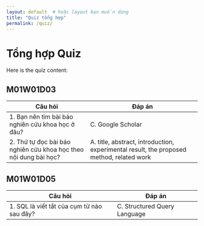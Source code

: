 ```yaml
---
layout: default  # hoặc layout bạn muốn dùng
title: "Quiz tổng hợp"
permalink: /quiz/
---
```


# Tổng hợp Quiz

Here is the quiz content:

## M01W01D03

| Câu hỏi | Đáp án |
|---------|---------|
| 1. Bạn nên tìm bài báo nghiên cứu khoa học ở đâu? | C. Google Scholar |
| 2. Thứ tự đọc bài báo nghiên cứu khoa học theo nội dung bài học? | A. title, abstract, introduction, experimental result, the proposed method, related work |
<!-- tiếp tục bảng -->

## M01W01D05

| Câu hỏi | Đáp án |
|---------|---------|
| 1. SQL là viết tắt của cụm từ nào sau đây? | C. Structured Query Language |
<!-- tiếp tục bảng -->
